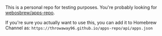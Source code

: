 This is a personal repo for testing purposes. You're probably looking for [webosbrew/apps-repo](https://github.com/webosbrew/apps-repo).

If you're sure you actually want to use this, you can add it to Homebrew Channel as: `https://throwaway96.github.io/apps-repo/api/apps.json`
